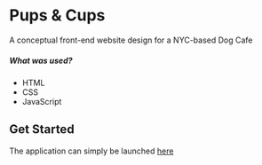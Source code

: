 # Pups & Cups

A conceptual front-end website design for a NYC-based Dog Cafe

##### What was used?
- HTML 
- CSS
- JavaScript

## Get Started

The application can simply be launched <a href="https://russel-tsang.github.io/Pups-and-Cups" target="blank"/>here</a>
